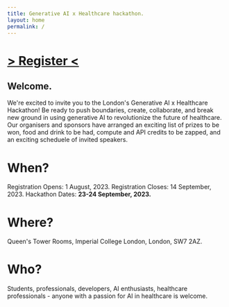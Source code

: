```yaml
---
title: Generative AI x Healthcare hackathon.
layout: home
permalink: /
---
```


<p class="txt-type" data-wait="1000" data-words='["Welcome.", "Interested in disrupting healthcare?", "Join us for a 2 day hackathon.", "23-24 September 2023.", "Imperial College London.", "Registration now open..."]'></p>


# <a href="https://twitter.com/"> > Register < </a>

## Welcome.
We're excited to invite you to the London's Generative AI x Healthcare Hackathon! Be ready to push boundaries, create, collaborate, and break new ground in using generative AI to revolutionize the future of healthcare. Our organisers and sponsors have arranged an exciting list of prizes to be won, food and drink to be had, compute and API credits to be zapped, and an exciting scheduele of invited speakers.

# When?
Registration Opens: 1 August, 2023.
Registration Closes: 14 September, 2023.
Hackathon Dates: <b> 23-24 September, 2023. </b>

# Where?
Queen's Tower Rooms,
Imperial College London,
London, SW7 2AZ.

# Who?
Students, professionals, developers, AI enthusiasts, healthcare professionals - anyone with a passion for AI in healthcare is welcome. 